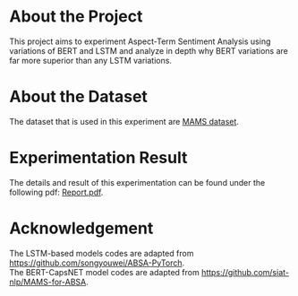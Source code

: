 # About the Project
This project aims to experiment Aspect-Term Sentiment Analysis using variations of BERT and LSTM and analyze in depth why BERT variations are far more superior than any LSTM variations.

# About the Dataset
The dataset that is used in this experiment are [MAMS dataset]( https://github.com/siat-nlp/MAMS-for-ABSA).  

# Experimentation Result
The details and result of this experimentation can be found under the following pdf: [Report.pdf](Report.pdf). 

# Acknowledgement
The LSTM-based models codes are adapted from https://github.com/songyouwei/ABSA-PyTorch. <br>
The BERT-CapsNET model codes are adapted from https://github.com/siat-nlp/MAMS-for-ABSA.
